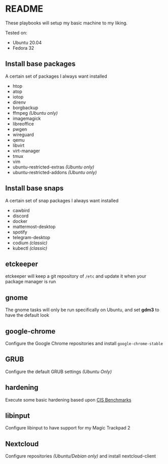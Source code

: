 # README

These playbooks will setup my basic machine to my liking.

Tested on:

* Ubuntu 20.04
* Fedora 32

## Install base packages

A certain set of packages I always want installed

* htop
* atop
* iotop
* direnv
* borgbackup
* ffmpeg *(Ubuntu only)*
* imagemagick
* libreoffice
* pwgen
* wireguard
* qemu
* libvirt
* virt-manager
* tmux
* vim
* ubuntu-restricted-extras *(Ubuntu only)*
* ubuntu-restricted-addons *(Ubuntu only)*

## Install base snaps

A certain set of snap packages I always want installed

* cawbird
* discord
* docker
* mattermost-desktop
* spotify
* telegram-desktop
* codium *(classic)*
* kubectl *(classic)*

## etckeeper

etckeeper will keep a git repository of `/etc` and update it when your package manager is run

## gnome

The gnome tasks will only be run specifically on Ubuntu, and set **gdm3** to have the default look

## google-chrome

Configure the Google Chrome repositories and install `google-chrome-stable`

## GRUB

Configure the default GRUB settings *(Ubuntu Only)*

## hardening

Execute some basic hardening based upon [CIS Benchmarks](https://www.cisecurity.org/cis-benchmarks/)

## libinput

Configure libinput to have support for my Magic Trackpad 2

## Nextcloud

Configure repositories *(Ubuntu/Debian only)* and install nextcloud-client
